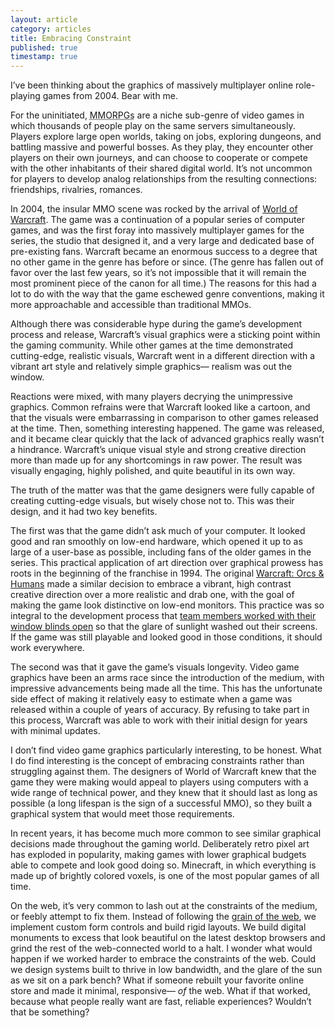 ```yaml
---
layout: article
category: articles
title: Embracing Constraint
published: true
timestamp: true
---
```


I’ve been thinking about the graphics of massively multiplayer online role-playing games from 2004. Bear with me.

For the uninitiated, <abbr title="Massively multiplayer online role-playing games">MMORPGs</abbr> are a niche sub-genre of video games in which thousands of people play on the same servers simultaneously. Players explore large open worlds, taking on jobs, exploring dungeons, and battling massive and powerful bosses. As they play, they encounter other players on their own journeys, and can choose to cooperate or compete with the other inhabitants of their shared digital world. It’s not uncommon for players to develop analog relationships from the resulting connections: friendships, rivalries, romances.

In 2004, the insular MMO scene was rocked by the arrival of [World of Warcraft](https://en.wikipedia.org/wiki/World_of_Warcraft). The game was a continuation of a popular series of computer games, and was the first foray into massively multiplayer games for the series, the studio that designed it, and a very large and dedicated base of pre-existing fans. Warcraft became an enormous success to a degree that no other game in the genre has before or since. (The genre has fallen out of favor over the last few years, so it’s not impossible that it will remain the most prominent piece of the canon for all time.) The reasons for this had a lot to do with the way that the game eschewed genre conventions, making it more approachable and accessible than traditional MMOs.

Although there was considerable hype during the game’s development process and release, Warcraft’s visual graphics were a sticking point within the gaming community. While other games at the time demonstrated cutting-edge, realistic visuals, Warcraft went in a different direction with a vibrant art style and relatively simple graphics&mdash; realism was out the window.

Reactions were mixed, with many players decrying the unimpressive graphics. Common refrains were that Warcraft looked like a cartoon, and that the visuals were embarrassing in comparison to other games released at the time. Then, something interesting happened. The game was released, and it became clear quickly that the lack of advanced graphics really wasn’t a hindrance. Warcraft’s unique visual style and strong creative direction more than made up for any shortcomings in raw power. The result was visually engaging, highly polished, and quite beautiful in its own way.

The truth of the matter was that the game designers were fully capable of creating cutting-edge visuals, but wisely chose not to. This was their design, and it had two key benefits.

The first was that the game didn’t ask much of your computer. It looked good and ran smoothly on low-end hardware, which opened it up to as large of a user-base as possible, including fans of the older games in the series. This practical application of art direction over graphical prowess has roots in the beginning of the franchise in 1994. The original [Warcraft: Orcs & Humans](https://en.wikipedia.org/wiki/Warcraft:_Orcs_%26_Humans) made a similar decision to embrace a vibrant, high contrast creative direction over a more realistic and drab one, with the goal of making the game look distinctive on low-end monitors. This practice was so integral to the development process that [team members worked with their window blinds open](http://www.codeofhonor.com/blog/the-making-of-warcraft-part-2) so that the glare of sunlight washed out their screens. If the game was still playable and looked good in those conditions, it should work everywhere.

The second was that it gave the game’s visuals longevity. Video game graphics have been an arms race since the introduction of the medium, with impressive advancements being made all the time. This has the unfortunate side effect of making it relatively easy to estimate when a game was released within a couple of years of accuracy. By refusing to take part in this process, Warcraft was able to work with their initial design for years with minimal updates.

I don’t find video game graphics particularly interesting, to be honest. What I do find interesting is the concept of embracing constraints rather than struggling against them. The designers of World of Warcraft knew that the game they were making would appeal to players using computers with a wide range of technical power, and they knew that it should last as long as possible (a long lifespan is the sign of a successful MMO), so they built a graphical system that would meet those requirements.

In recent years, it has become much more common to see similar graphical decisions made throughout the gaming world. Deliberately retro pixel art has exploded in popularity, making games with lower graphical budgets able to compete and look good doing so. Minecraft, in which everything is made up of brightly colored voxels, is one of the most popular games of all time.

On the web, it’s very common to lash out at the constraints of the medium, or feebly attempt to fix them. Instead of following the [grain of the web](http://www.frankchimero.com/writing/the-webs-grain/), we implement custom form controls and build rigid layouts. We build digital monuments to excess that look beautiful on the latest desktop browsers and grind the rest of the web-connected world to a halt. I wonder what would happen if we worked harder to embrace the constraints of the web. Could we design systems built to thrive in low bandwidth, and the glare of the sun as we sit on a park bench? What if someone rebuilt your favorite online store and made it minimal, responsive&mdash; *of* the web. What if that worked, because what people really want are fast, reliable experiences? Wouldn’t that be something?
